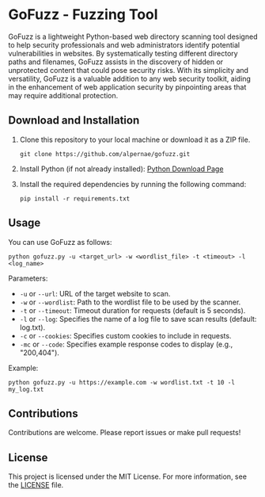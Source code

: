 # GoFuzz - Fuzzing Tool

GoFuzz is a lightweight Python-based web directory scanning tool designed to help security professionals and web administrators identify potential vulnerabilities in websites. By systematically testing different directory paths and filenames, GoFuzz assists in the discovery of hidden or unprotected content that could pose security risks. With its simplicity and versatility, GoFuzz is a valuable addition to any web security toolkit, aiding in the enhancement of web application security by pinpointing areas that may require additional protection.

## Download and Installation

1. Clone this repository to your local machine or download it as a ZIP file.

    ```
    git clone https://github.com/alpernae/gofuzz.git
    ```

2. Install Python (if not already installed): [Python Download Page](https://www.python.org/downloads/)

3. Install the required dependencies by running the following command:

    ```
    pip install -r requirements.txt
    ```

## Usage

You can use GoFuzz as follows:

`python gofuzz.py -u <target_url> -w <wordlist_file> -t <timeout> -l <log_name>`


Parameters:

- `-u` or `--url`: URL of the target website to scan.
- `-w` or `--wordlist`: Path to the wordlist file to be used by the scanner.
- `-t` or `--timeout`: Timeout duration for requests (default is 5 seconds).
- `-l` or `--log`: Specifies the name of a log file to save scan results (default: log.txt).
- `-c` or `--cookies`: Specifies custom cookies to include in requests.
- `-mc` or `--code`: Specifies example response codes to display (e.g., "200,404").

Example:

`python gofuzz.py -u https://example.com -w wordlist.txt -t 10 -l my_log.txt`


## Contributions

Contributions are welcome. Please report issues or make pull requests!

## License

This project is licensed under the MIT License. For more information, see the [LICENSE](LICENSE) file.
